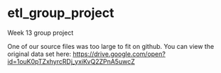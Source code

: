 # etl_group_project
Week 13 group project

One of our source files was too large to fit on github. You can view the original data set here:
https://drive.google.com/open?id=1ouK0pTZxhyrcRDj_yxiKvQ2ZPnA5uwcZ
